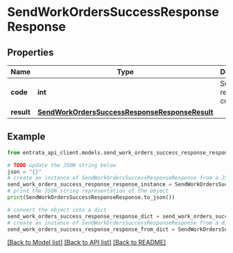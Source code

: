 # SendWorkOrdersSuccessResponseResponse


## Properties

Name | Type | Description | Notes
------------ | ------------- | ------------- | -------------
**code** | **int** | Successful response code. | 
**result** | [**SendWorkOrdersSuccessResponseResponseResult**](SendWorkOrdersSuccessResponseResponseResult.md) |  | 

## Example

```python
from entrata_api_client.models.send_work_orders_success_response_response import SendWorkOrdersSuccessResponseResponse

# TODO update the JSON string below
json = "{}"
# create an instance of SendWorkOrdersSuccessResponseResponse from a JSON string
send_work_orders_success_response_response_instance = SendWorkOrdersSuccessResponseResponse.from_json(json)
# print the JSON string representation of the object
print(SendWorkOrdersSuccessResponseResponse.to_json())

# convert the object into a dict
send_work_orders_success_response_response_dict = send_work_orders_success_response_response_instance.to_dict()
# create an instance of SendWorkOrdersSuccessResponseResponse from a dict
send_work_orders_success_response_response_from_dict = SendWorkOrdersSuccessResponseResponse.from_dict(send_work_orders_success_response_response_dict)
```
[[Back to Model list]](../README.md#documentation-for-models) [[Back to API list]](../README.md#documentation-for-api-endpoints) [[Back to README]](../README.md)


